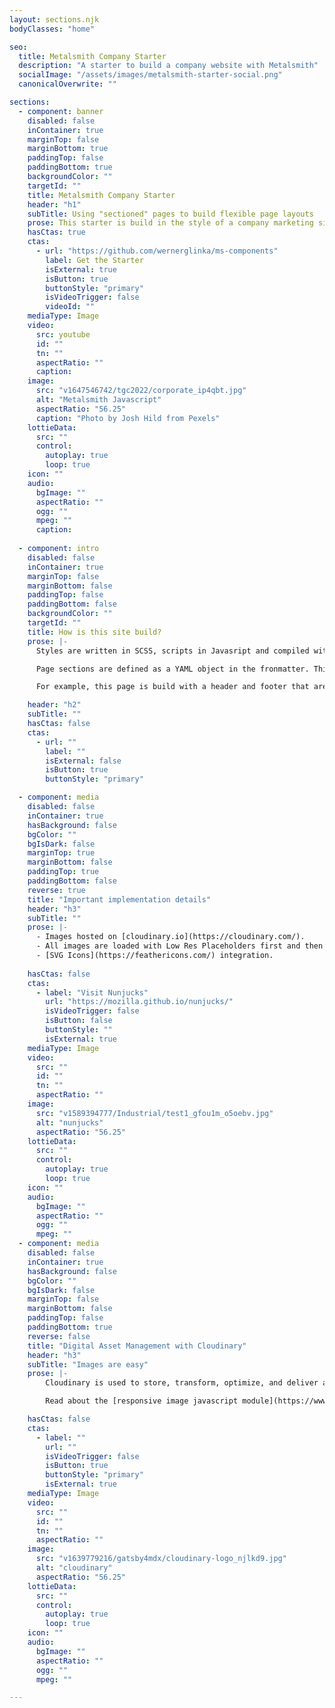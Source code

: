 ```yaml
---
layout: sections.njk
bodyClasses: "home"

seo:
  title: Metalsmith Company Starter
  description: "A starter to build a company website with Metalsmith"
  socialImage: "/assets/images/metalsmith-starter-social.png"
  canonicalOverwrite: ""

sections:
  - component: banner
    disabled: false
    inContainer: true
    marginTop: false
    marginBottom: true
    paddingTop: false
    paddingBottom: true
    backgroundColor: ""
    targetId: ""
    title: Metalsmith Company Starter
    header: "h1"
    subTitle: Using "sectioned" pages to build flexible page layouts
    prose: This starter is build in the style of a company marketing site. The components on this site are bare-bone interpretations of common information presentation patterns that can be found on many corporate websites. [The source code for this site can be found on GitHub](https://github.com/wernerglinka/metalsmith-company-starter).
    hasCtas: true
    ctas:
      - url: "https://github.com/wernerglinka/ms-components"
        label: Get the Starter
        isExternal: true
        isButton: true
        buttonStyle: "primary"
        isVideoTrigger: false
        videoId: ""
    mediaType: Image
    video:
      src: youtube
      id: ""
      tn: ""
      aspectRatio: ""
      caption:
    image:
      src: "v1647546742/tgc2022/corporate_ip4qbt.jpg"
      alt: "Metalsmith Javascript"
      aspectRatio: "56.25"
      caption: "Photo by Josh Hild from Pexels"
    lottieData:
      src: ""
      control:
        autoplay: true
        loop: true
    icon: ""
    audio:
      bgImage: ""
      aspectRatio: ""
      ogg: ""
      mpeg: ""
      caption:
   
  - component: intro
    disabled: false
    inContainer: true
    marginTop: false
    marginBottom: false
    paddingTop: false
    paddingBottom: false
    backgroundColor: ""
    targetId: ""
    title: How is this site build?
    prose: |-
      Styles are written in SCSS, scripts in Javasript and compiled with Metalsmith plugins. Content is written in [Markdown](https://marked.js.org/) and templates are coded with [Nunjucks](https://mozilla.github.io/nunjucks/). **All page content is defined in the frontmatter of each page**. Except for blog pages, there are no long-text markdown sections. Rather content text area fields in the page frontmatter are compiled into HTML with a Nunjucks filter. 

      Page sections are defined as a YAML object in the fronmatter. This approach lends itself to an easy integration with headless CMSs like forestry.io. Get more [detailed explanations in this blogpost](https://glinka.co/blog).

      For example, this page is build with a header and footer that are the same for every page. Then it uses three components, a Banner, a text section and a media component twice for the body content.

    header: "h2"
    subTitle: ""
    hasCtas: false
    ctas:
      - url: ""
        label: ""
        isExternal: false
        isButton: true
        buttonStyle: "primary"

  - component: media
    disabled: false
    inContainer: true
    hasBackground: false
    bgColor: ""
    bgIsDark: false
    marginTop: true
    marginBottom: false
    paddingTop: true
    paddingBottom: false
    reverse: true
    title: "Important implementation details"
    header: "h3"
    subTitle: ""
    prose: |-
      - Images hosted on [cloudinary.io](https://cloudinary.com/).
      - All images are loaded with Low Res Placeholders first and then replaced when the image enters the browser viewport (lazy load).
      - [SVG Icons](https://feathericons.com/) integration.
    
    hasCtas: false
    ctas:
      - label: "Visit Nunjucks"
        url: "https://mozilla.github.io/nunjucks/"
        isVideoTrigger: false
        isButton: false
        buttonStyle: ""
        isExternal: true
    mediaType: Image
    video:
      src: ""
      id: ""
      tn: ""
      aspectRatio: ""
    image:
      src: "v1589394777/Industrial/test1_gfou1m_o5oebv.jpg"
      alt: "nunjucks"
      aspectRatio: "56.25"
    lottieData:
      src: ""
      control:
        autoplay: true
        loop: true
    icon: ""
    audio:
      bgImage: ""
      aspectRatio: ""
      ogg: ""
      mpeg: ""
  - component: media
    disabled: false
    inContainer: true
    hasBackground: false
    bgColor: ""
    bgIsDark: false
    marginTop: false
    marginBottom: false
    paddingTop: false
    paddingBottom: true
    reverse: false
    title: "Digital Asset Management with Cloudinary"
    header: "h3"
    subTitle: "Images are easy"
    prose: |-
        Cloudinary is used to store, transform, optimize, and deliver all site media assets — images and videos with easy-to-use APIs. This service takes the pain of image management and responsive image set creations away. You just tell cloudinary, in the image url, what the image size should be and more. Click here to [get started](https://cloudinary.com/documentation/how_to_integrate_cloudinary).

        Read about the [responsive image javascript module](https://www.glinka.co/blog/building-responsive-progressive-image-component/) on glinka.co.

    hasCtas: false
    ctas:
      - label: ""
        url: ""
        isVideoTrigger: false
        isButton: true
        buttonStyle: "primary"
        isExternal: true
    mediaType: Image
    video:
      src: ""
      id: ""
      tn: ""
      aspectRatio: ""
    image:
      src: "v1639779216/gatsby4mdx/cloudinary-logo_njlkd9.jpg"
      alt: "cloudinary"
      aspectRatio: "56.25"
    lottieData:
      src: ""
      control:
        autoplay: true
        loop: true
    icon: ""
    audio:
      bgImage: ""
      aspectRatio: ""
      ogg: ""
      mpeg: ""

---
```

